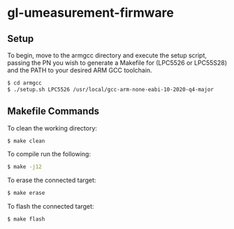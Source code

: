 # gl-umeasurement-firmware

## Setup
To begin, move to the armgcc directory and execute the setup script, passing the PN you wish to generate a Makefile for (LPC5526 or LPC55S28) and the PATH to your desired ARM GCC toolchain.
```bash
$ cd armgcc
$ ./setup.sh LPC5526 /usr/local/gcc-arm-none-eabi-10-2020-q4-major
```

## Makefile Commands
To clean the working directory:
```bash
$ make clean
```

To compile run the following:
```bash
$ make -j12
```

To erase the connected target:
```bash
$ make erase
```

To flash the connected target:
```bash
$ make flash
```